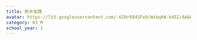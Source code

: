 ```yaml
---
title: 鈴木佑理
avatar: https://lh3.googleusercontent.com/-6ZHrR84SFe8/WsbqkW-kd5I/AAAAAAAAEbs/aJQHn-Aw-G87gxE2-3izUSRb9PAR_m0mgCE0YBhgL/s400-p/pic.jpg
category: 03_M
school_year: 1
---
```

